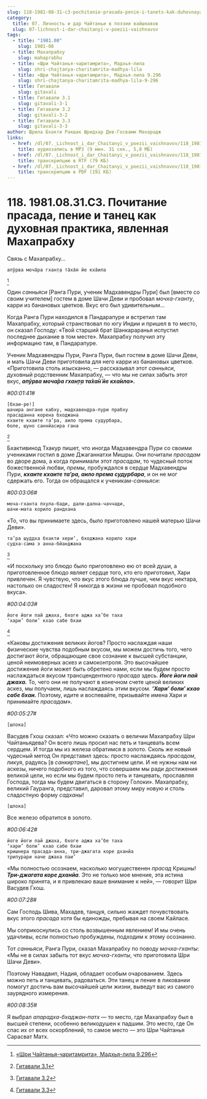 ```yaml
---
slug: 118-1981-08-31-c3-pochitanie-prasada-penie-i-tanets-kak-duhovnaya-praktika-yavlennaya-mahaprabhu
category:
  title: 07. Личность и дар Чайтаньи в поэзии вайшнавов
  slug: 07-lichnost-i-dar-chaitanyi-v-poezii-vaishnavov
tags:
  - title: "1981.08"
    slug: 1981-08
  - title: Махапрабху
    slug: mahaprabhu
  - title: «Шри Чайтанья-чаритамрита», Мадхья-лила
    slug: shri-chajtanya-charitamrita-madhya-lila
  - title: «Шри Чайтанья-чаритамрита», Мадхья-лила 9.296
    slug: shri-chajtanya-charitamrita-madhya-lila-9-296
  - title: Гитавали
    slug: gitavali
  - title: Гитавали 3.1
    slug: gitavali-3-1
  - title: Гитавали 3.2
    slug: gitavali-3-2
  - title: Гитавали 3.3
    slug: gitavali-3-3
author: Шрила Бхакти Ракшак Шридхар Дев-Госвами Махарадж
links:
  - href: /dl/07._Lichnost_i_dar_Chaitanyi_v_poezii_vaishnavov/118_1981.08.31.C3_SridharMj_Pochitanie_prasada_penie_i_tanec_kak_duhovnaja_praktika_javlennaja_Mahaprabhu.mp3
    title: аудиозапись в MP3 (9 мин. 31 сек., 5,8 МБ)
  - href: /dl/07._Lichnost_i_dar_Chaitanyi_v_poezii_vaishnavov/118_1981.08.31.C3_SridharMj_Pochitanie_prasada_penie_i_tanec_kak_duhovnaja_praktika_javlennaja_Mahaprabhu.rtf
    title: транскрипцию в RTF (79 КБ)
  - href: /dl/07._Lichnost_i_dar_Chaitanyi_v_poezii_vaishnavov/118_1981.08.31.C3_SridharMj_Pochitanie_prasada_penie_i_tanec_kak_duhovnaja_praktika_javlennaja_Mahaprabhu.pdf
    title: транскрипцию в PDF (191 КБ)
---
```


# 118. 1981.08.31.C3. Почитание прасада, пение и танец как духовная практика, явленная Махапрабху

Связь с Махапрабху…

    апӯрва моча̄ра гхан̣т̣а та̄ха̄н̇ йе кха̄ила
[^_ftn1]

Один *санньяси* [Ранга Пури, ученик Мадхавендры Пури] был [вместе со своим учителем] гостем в доме Шачи Деви и пробовал *мочха-гханту*, карри из банановых цветков. Вкус его был удивительным…

Когда Ранга Пури находился в Пандарапуре и встретил там Махапрабху, который странствовал по югу Индии и пришел в то место, он сказал Господу: «Твой старший брат Шанкараранья испустил последнее дыхание в том месте». Махапрабху получил эту информацию там, в Пандарапуре.

Ученик Мадхавендры Пури, Ранга Пури, был гостем в доме Шачи Деви, и мать Шачи Деви приготовила для него карри из банановых цветков. «Приготовила столь изысканно, — рассказывал этот *санньяси*, духовный родственник Махапрабху, — что мы не силах забыть этот вкус, ***апӯрва моча̄ра гхан̣т̣а та̄ха̄н̇ йе кха̄ила».***

*#00:01:41#*

    [бхаи-ре!]
    шачира ангане кабху, мадхавендра-пури прабху
    прасаданна корена бходжана
    кхаите кхаите та’ра, аило према судурбара,
    боле, шуно саннйасира гана
[^_ftn2]

Бхактивинод Тхакур пишет, что иногда Мадхавендра Пури со своими учениками гостил в доме Джаганнатхи Мишры. Они почитали *прасадам* во дворе дома, а когда принимали этот *прасадам*, то чудесный поток божественной любви, *премы*, пробуждался в сердце Мадхавендры Пури, ***кхаите кхаите та’ра, аило према судурбара***, и он не мог сдержать его. Тогда он обращался к ученикам-*санньяси*:

*#00:03:06#*

    моча-гханта пхула-бади, дали-дална-чаччади,
    шачи-мата корило рандхана

«То, что вы принимаете здесь, было приготовлено нашей матерью Шачи Деви».

    та’ра шуддха бхакти хери’, бходжана корило хари
    судха-сама э анна-бйанджана
[^_ftn3]

«И поскольку это блюдо было приготовлено ею от всей души, а приготовленное блюдо являет сердце того, кто его приготовил, Хари привлечен. Я чувствую, что вкус этого блюда лучше, чем вкус нектара, настолько он сладостен! Я никогда в жизни не пробовал подобного вкуса».

*#00:04:03#*

    йоге йоги пай джаха, бхоге аджа ха’бе таха
    ‘хари’ боли’ кхао сабе бхаи
[^_ftn4]

«Каковы достижения великих йогов? Просто наслаждая наши физические чувства подобным вкусом, мы можем достичь того, чего достигают йоги, обращающие свое сознание к высшей субстанции, ценой неимоверных аскез и самоконтроля. Это высочайшее достижение йоги может быть обретено нами, если мы будем просто наслаждаться вкусом трансцендентного *прасада* здесь. ***Йоге йоги пай джаха.*** То, чего они не получают в конечном счете ценой великих аскез, мы получаем, лишь наслаждаясь этим вкусом. ***‘Хари’ боли’ кхао сабе бхаи.*** Поэтому, идите и воспевайте, призывайте имена Хари и принимайте *прасадам*».

*#00:05:27#*

    [шлока]

Васудев Гхош сказал: «Что можно сказать о величии Махапрабху Шри Чайтаньядева? Он всего лишь просил нас петь и танцевать всем сердцем. И тогда мы из железа обратимся в золото. Сколь же новый чудесный метод Он представил здесь: просто наслаждаясь *прасадом*, ликуя, радуясь [в *санкиртане*], мы достигнем цели. И не нужны нам ни аскезы, ничего подобного из того, что совершаем мы ради достижения великой цели, но если мы будем просто петь и танцевать, прославляя Господа, тогда мы будем двигаться в сторону Голоки». Махапрабху, великий Гауранга, представил, даровал этому миру новую и столь сладостную форму *садханы*!

    [шлока]

Все железо обратится в золото.

*#00:06:42#*

    йоге йоги пай джаха, бхоге аджа ха’бе таха
    ‘хари’ боли’ кхао сабе бхаи
    кришнера прасада-анна, три-джагата коре дханйа
    трипурари наче джаха паи’

«Мы полностью осознаем, насколько могущественен *прасад* Кришны! ***Три-джагата коре дханйа***. Это не только мое мнение, эта истина широко принята, и я привлекаю ваше внимание к ней», — говорит Шри Васудев Гхош.

*#00:07:28#*

Сам Господь Шива, Махадев, танцуя, сильно жаждет почувствовать вкус этого *прасада* хотя бы единожды, пребывая на своем Кайласе.

Мы соприкоснулись со столь возвышенным явлением! И мы очень удачливы, если полностью пробуждены, подходим к этому осознанно.

Тот *санньяси*, Ранга Пури, сказал Махапрабху по поводу *мочха-гханты*: «Мы не в силах забыть тот вкус *мочха-гханты*, что приготовила Шри Шачи Деви».

Поэтому Навадвип, Надия, обладает особым очарованием. Здесь можно петь и танцевать, радоваться. Эти танец и пение в ликовании помогут достичь вам высочайшей цели жизни, выведут вас из самого заурядного измерения.

*#00:08:35#*

Я выбрал *апарадха-бхаджан-патх* — то место, где Махапрабху был в высшей степени, особенно великодушен к падшим. Это место, где Он спас их от всех оскорблений, то самое место — это Шри Чайтанья Сарасват Матх.



[^_ftn1]: [«Шри Чайтанья-чаритамрита», Мадхья-лила 9.296](../notes/shri-chajtanya-charitamrita-madhya-lila/shri-chajtanya-charitamrita-madhya-lila-9-296.md)

[^_ftn2]: [Гитавали 3.1](../notes/gitavali/gitavali-3-1.md)

[^_ftn3]: [Гитавали 3.2](../notes/gitavali/gitavali-3-2.md)

[^_ftn4]: [Гитавали 3.3](../notes/gitavali/gitavali-3-3.md)
